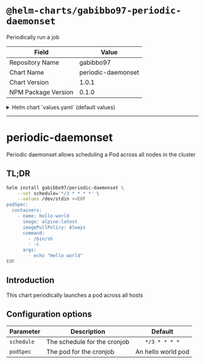 # `@helm-charts/gabibbo97-periodic-daemonset`

Periodically run a job

| Field               | Value              |
| ------------------- | ------------------ |
| Repository Name     | gabibbo97          |
| Chart Name          | periodic-daemonset |
| Chart Version       | 1.0.1              |
| NPM Package Version | 0.1.0              |

<details>

<summary>Helm chart `values.yaml` (default values)</summary>

```yaml
# Default values for periodic-daemonset.
# This is a YAML-formatted file.
# Declare variables to be passed into your templates.

image:
  repository: gabibbo97/kubectl
  tag: v1.13.3-alpine
  pullPolicy: Always

nameOverride: ''
fullnameOverride: ''

podSpec:
  containers:
    - name: hello-world
      image: alpine:latest
      imagePullPolicy: Always
      command:
        - /bin/sh
        - -c
      args:
        - echo "Hello world"

schedule: '*/3 * * * *'
```

</details>

---

# periodic-daemonset

Periodic daemonset allows scheduling a Pod across all nodes in the cluster

## TL;DR

```bash
helm install gabibbo97/periodic-daemonset \
    --set schedule='*/3 * * * *' \
    --values /dev/stdin <<EOF
podSpec:
  containers:
    - name: hello-world
      image: alpine:latest
      imagePullPolicy: Always
      command:
        - /bin/sh
        - -c
      args:
        - echo "Hello world"
EOF
```

## Introduction

This chart periodically launches a pod across all hosts

## Configuration options

| Parameter  | Description                  |      Default       |
| ---------- | ---------------------------- | :----------------: |
| `schedule` | The schedule for the cronjob |   `*/3 * * * *`    |
| `podSpec`  | The pod for the cronjob      | An hello world pod |
